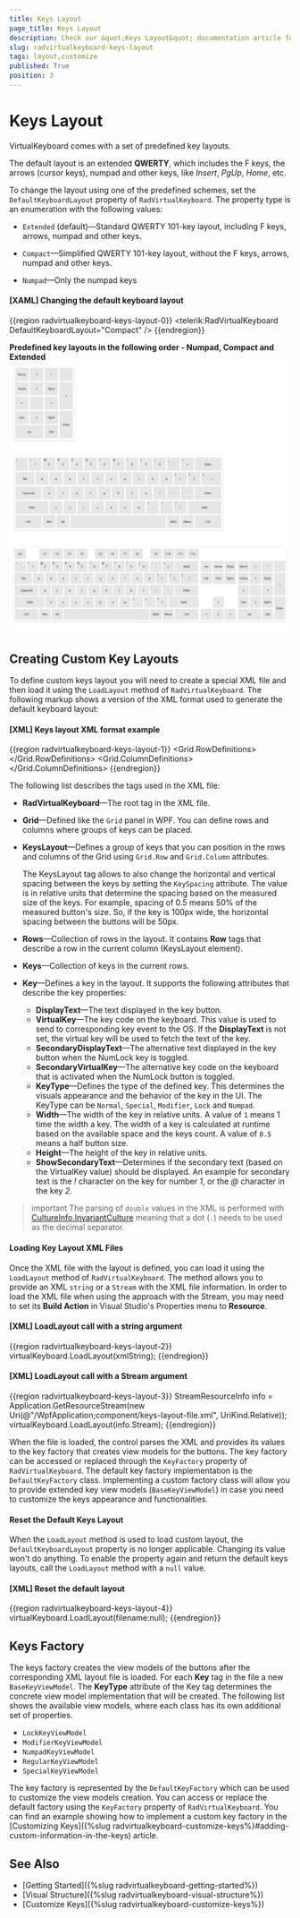 ```yaml
---
title: Keys Layout
page_title: Keys Layout
description: Check our &quot;Keys Layout&quot; documentation article for the on-screen RadVirtualKeyboard WPF control.
slug: radvirtualkeyboard-keys-layout
tags: layout,customize
published: True
position: 3
---
```


# Keys Layout

VirtualKeyboard comes with a set of predefined key layouts.

The default layout is an extended __QWERTY__, which includes the F keys, the arrows (cursor keys), numpad and other keys, like *Insert*, *PgUp*, *Home*, etc.

To change the layout using one of the predefined schemes, set the `DefaultKeyboardLayout` property of `RadVirtualKeyboard`. The property type is an enumeration with the following values:

* `Extended` (default)&mdash;Standard QWERTY 101-key layout, including F keys, arrows, numpad and other keys.

* `Compact`&mdash;Simplified QWERTY 101-key layout, without the F keys, arrows, numpad and other keys.

* `Numpad`&mdash;Only the numpad keys

#### __[XAML] Changing the default keyboard layout__
{{region radvirtualkeyboard-keys-layout-0}}	
	<telerik:RadVirtualKeyboard DefaultKeyboardLayout="Compact" />
{{endregion}}

__Predefined key layouts in the following order - Numpad, Compact and Extended__
![{{ site.framework_name }} RadVirtualKeyboard Numpad Compact and Extended Layouts](images/radvirtualkeyboard-keys-layout-0.png)

## Creating Custom Key Layouts

To define custom keys layout you will need to create a special XML file and then load it using the `LoadLayout` method of `RadVirtualKeyboard`. The following markup shows a version of the XML format used to generate the default keyboard layout:

#### __[XML] Keys layout XML format example__
{{region radvirtualkeyboard-keys-layout-1}}	
	<RadVirtualKeyboard xmlns:xsi="http://www.w3.org/2001/XMLSchema-instance">
		<Grid>
			<Grid.RowDefinitions>
				<RowDefinition Height="1\*" />
				<RowDefinition Height="5\*" />
			</Grid.RowDefinitions>
			<Grid.ColumnDefinitions>
				<ColumnDefinition Width="15\*" />
				<ColumnDefinition Width="3\*" />
				<ColumnDefinition Width="4\*" />
			</Grid.ColumnDefinitions>
			<KeysLayout KeySpacing="0.1" Grid.Row="0" Grid.Column="0">
				<Rows>
					<Row>
						<Keys>
							<Key DisplayText="Esc" KeyType="Special" Width="1" Height="1" VirtualKey="27" />
							<EmptySpace Width="1" Height="1" />
							<Key DisplayText="F1" KeyType="Special" Width="1" Height="1" VirtualKey="112" />
							<Key DisplayText="F2" KeyType="Special" Width="1" Height="1" VirtualKey="113" />
							<Key DisplayText="F3" KeyType="Special" Width="1" Height="1" VirtualKey="114" />
							<Key DisplayText="F4" KeyType="Special" Width="1" Height="1" VirtualKey="115" />
							<EmptySpace Width="0.5" Height="1" />
							<Key DisplayText="F5" KeyType="Special" Width="1" Height="1" VirtualKey="116" />
							<Key DisplayText="F6" KeyType="Special" Width="1" Height="1" VirtualKey="117" />
							<Key DisplayText="F7" KeyType="Special" Width="1" Height="1" VirtualKey="118" />
							<Key DisplayText="F8" KeyType="Special" Width="1" Height="1" VirtualKey="119" />
							<EmptySpace Width="0.5" Height="1" />
							<Key DisplayText="F9" KeyType="Special" Width="1" Height="1" VirtualKey="120" />
							<Key DisplayText="F10" KeyType="Special" Width="1" Height="1" VirtualKey="121" />
							<Key DisplayText="F11" KeyType="Special" Width="1" Height="1" VirtualKey="122" />
							<Key DisplayText="F12" KeyType="Special" Width="1" Height="1" VirtualKey="123" />
						</Keys>
					</Row>
				</Rows>
			</KeysLayout>
			<KeysLayout KeySpacing="0.1" Grid.Row="1">
				<Rows>
					<Row>
						<Keys>
							<Key KeyType="Normal" ShowSecondaryText="True" Width="1" Height="1" VirtualKey="192" />
							<Key KeyType="Normal" ShowSecondaryText="True" Width="1" Height="1" VirtualKey="49" />
							<Key KeyType="Normal" ShowSecondaryText="True" Width="1" Height="1" VirtualKey="50" />
							<Key KeyType="Normal" ShowSecondaryText="True" Width="1" Height="1" VirtualKey="51" />
							<Key KeyType="Normal" ShowSecondaryText="True" Width="1" Height="1" VirtualKey="52" />
							<Key KeyType="Normal" ShowSecondaryText="True" Width="1" Height="1" VirtualKey="53" />
							<Key KeyType="Normal" ShowSecondaryText="True" Width="1" Height="1" VirtualKey="54" />
							<Key KeyType="Normal" ShowSecondaryText="True" Width="1" Height="1" VirtualKey="55" />
							<Key KeyType="Normal" ShowSecondaryText="True" Width="1" Height="1" VirtualKey="56" />
							<Key KeyType="Normal" ShowSecondaryText="True" Width="1" Height="1" VirtualKey="57" />
							<Key KeyType="Normal" ShowSecondaryText="True" Width="1" Height="1" VirtualKey="48" />
							<Key KeyType="Normal" ShowSecondaryText="True" Width="1" Height="1" VirtualKey="189" />
							<Key KeyType="Normal" ShowSecondaryText="True" Width="1" Height="1" VirtualKey="187" />
							<Key DisplayText="Back" KeyType="Special" Width="2" Height="1" VirtualKey="8" />
						</Keys>
					</Row>
					<Row>
						<Keys>
							<Key DisplayText="Tab" KeyType="Special" Width="1.5" Height="1" VirtualKey="9" />
							<Key KeyType="Normal" Width="1" Height="1" VirtualKey="81" />
							<Key KeyType="Normal" Width="1" Height="1" VirtualKey="87" />
							<Key KeyType="Normal" Width="1" Height="1" VirtualKey="69" />
							<Key KeyType="Normal" Width="1" Height="1" VirtualKey="82" />
							<Key KeyType="Normal" Width="1" Height="1" VirtualKey="84" />
							<Key KeyType="Normal" Width="1" Height="1" VirtualKey="89" />
							<Key KeyType="Normal" Width="1" Height="1" VirtualKey="85" />
							<Key KeyType="Normal" Width="1" Height="1" VirtualKey="73" />
							<Key KeyType="Normal" Width="1" Height="1" VirtualKey="79" />
							<Key KeyType="Normal" Width="1" Height="1" VirtualKey="80" />
							<Key KeyType="Normal" ShowSecondaryText="True" Width="1" Height="1" VirtualKey="219" />
							<Key KeyType="Normal" ShowSecondaryText="True" Width="1" Height="1" VirtualKey="221" />
							<Key KeyType="Normal" ShowSecondaryText="True" Width="1.5" Height="1" VirtualKey="226" />
						</Keys>
					</Row>
					<Row>
						<Keys>
						   <Key KeyType="Lock" Width="2" Height="1" VirtualKey="20" DisplayText="CapsLock" />
						   <Key KeyType="Normal" Width="1" Height="1" VirtualKey="65" />
						   <Key KeyType="Normal" Width="1" Height="1" VirtualKey="83" />
						   <Key KeyType="Normal" Width="1" Height="1" VirtualKey="68" />
						   <Key KeyType="Normal" Width="1" Height="1" VirtualKey="70" />
						   <Key KeyType="Normal" Width="1" Height="1" VirtualKey="71" />
						   <Key KeyType="Normal" Width="1" Height="1" VirtualKey="72" />
						   <Key KeyType="Normal" Width="1" Height="1" VirtualKey="74" />
						   <Key KeyType="Normal" Width="1" Height="1" VirtualKey="75" />
						   <Key KeyType="Normal" Width="1" Height="1" VirtualKey="76" />
						   <Key KeyType="Normal" ShowSecondaryText="True" Width="1" Height="1" VirtualKey="186" />
						   <Key KeyType="Normal" ShowSecondaryText="True" Width="1" Height="1" VirtualKey="222" />
						   <Key DisplayText="Enter" KeyType="Special" Width="2" Height="1" VirtualKey="13" />
						</Keys>
					</Row>
					<Row>
						<Keys>
							<Key KeyType="Modifier" Width="2.5" Height="1" VirtualKey="160" DisplayText="Shift" />
							<Key KeyType="Normal" Width="1" Height="1" VirtualKey="90" />
							<Key KeyType="Normal" Width="1" Height="1" VirtualKey="88" />
							<Key KeyType="Normal" Width="1" Height="1" VirtualKey="67" />
							<Key KeyType="Normal" Width="1" Height="1" VirtualKey="86" />
							<Key KeyType="Normal" Width="1" Height="1" VirtualKey="66" />
							<Key KeyType="Normal" Width="1" Height="1" VirtualKey="78" />
							<Key KeyType="Normal" Width="1" Height="1" VirtualKey="77" />
							<Key KeyType="Normal" ShowSecondaryText="True" Width="1" Height="1" VirtualKey="188" />
							<Key KeyType="Normal" ShowSecondaryText="True" Width="1" Height="1" VirtualKey="190" />
							<Key KeyType="Normal" ShowSecondaryText="True" Width="1" Height="1" VirtualKey="191" />
							<Key KeyType="Modifier" Width="2.5" Height="1" VirtualKey="161" DisplayText="Shift" />
						</Keys>
					</Row>
					<Row>
						<Keys>
							<Key KeyType="Modifier" Width="2" Height="1" VirtualKey="162" DisplayText="Ctrl" />
							<Key KeyType="Modifier" Width="1" Height="1" VirtualKey="91" DisplayText="Win" />
							<Key KeyType="Modifier" Width="1" Height="1" VirtualKey="164" DisplayText="Alt" />
							<Key DisplayText="" KeyType="Special" Width="7" Height="1" VirtualKey="32" />
							<Key KeyType="Modifier" Width="1" Height="1" VirtualKey="165" DisplayText="AltGr" />
							<Key KeyType="Modifier" Width="1" Height="1" VirtualKey="93" DisplayText="Menu" />
							<Key KeyType="Modifier" Width="2" Height="1" VirtualKey="163" DisplayText="Ctrl" />
						</Keys>
					</Row>
				</Rows>
			</KeysLayout>
			<KeysLayout KeySpacing="0.1" Grid.Row="1" Grid.Column="1">
				<Rows>
					<Row>
						<Keys>
							<Key DisplayText="Ins" KeyType="Special" Width="1" Height="1" VirtualKey="45" />
							<Key DisplayText="Home" KeyType="Special" Width="1" Height="1" VirtualKey="36" />
							<Key DisplayText="PgUp" KeyType="Special" Width="1" Height="1" VirtualKey="33" />
						</Keys>
					</Row>
					<Row>
						<Keys>
							<Key DisplayText="Del" KeyType="Special" Width="1" Height="1" VirtualKey="46" />
							<Key DisplayText="End" KeyType="Special" Width="1" Height="1" VirtualKey="35" />
							<Key DisplayText="PgDn" KeyType="Special" Width="1" Height="1" VirtualKey="34" />
						</Keys>
					</Row>
					<Row />
					<Row>
						<Keys>
							<EmptySpace Width="1" Height="1" />
							<Key DisplayText="🠕" KeyType="Special" Width="1" Height="1" VirtualKey="38" />
							<EmptySpace Width="1" Height="1" />
						</Keys>
					</Row>
					<Row>
						<Keys>
							<Key DisplayText="🠔" KeyType="Special" Width="1" Height="1" VirtualKey="37" />
							<Key DisplayText="🠗" KeyType="Special" Width="1" Height="1" VirtualKey="40" />
							<Key DisplayText="🠖" KeyType="Special" Width="1" Height="1" VirtualKey="39" />
						</Keys>
					</Row>
				</Rows>
			</KeysLayout>
			<KeysLayout KeySpacing="0.1" Grid.Row="1" Grid.Column="2">
				<Rows>
					<Row>
						<Keys>
							<Key KeyType="Lock" Width="1" Height="1" VirtualKey="144" DisplayText="NmLk" />
							<Key KeyType="Normal" Width="1" Height="1" VirtualKey="111" />
							<Key KeyType="Normal" Width="1" Height="1" VirtualKey="106" />
							<Key KeyType="Normal" Width="1" Height="1" VirtualKey="109" />
						</Keys>
					</Row>
					<Row>
						<Keys>
							<Key SecondaryVirtualKey="36" SecondaryDisplayText="Home" KeyType="Numpad" Width="1" Height="1" VirtualKey="103" />
							<Key SecondaryVirtualKey="38" SecondaryDisplayText="🠕" KeyType="Numpad" Width="1" Height="1" VirtualKey="104" />
							<Key SecondaryVirtualKey="33" SecondaryDisplayText="PgUp" KeyType="Numpad" Width="1" Height="1" VirtualKey="105" />
							<Key KeyType="Normal" Width="1" Height="2" VirtualKey="107" />
						</Keys>
					</Row>
					<Row>
						<Keys>
							<Key SecondaryVirtualKey="37" SecondaryDisplayText="🠔" KeyType="Numpad" Width="1" Height="1" VirtualKey="100" />
							<Key SecondaryVirtualKey="-1" SecondaryDisplayText="" KeyType="Numpad" Width="1" Height="1" VirtualKey="101" />
							<Key SecondaryVirtualKey="39" SecondaryDisplayText="🠖" KeyType="Numpad" Width="1" Height="1" VirtualKey="102" />
						</Keys>
					</Row>
					<Row>
						<Keys>
							<Key SecondaryVirtualKey="35" SecondaryDisplayText="End" KeyType="Numpad" Width="1" Height="1" VirtualKey="97" />
							<Key SecondaryVirtualKey="40" SecondaryDisplayText="🠗" KeyType="Numpad" Width="1" Height="1" VirtualKey="98" />
							<Key SecondaryVirtualKey="34" SecondaryDisplayText="PgDn" KeyType="Numpad" Width="1" Height="1" VirtualKey="99" />
							<Key DisplayText="Enter" KeyType="Special" Width="1" Height="2" VirtualKey="13" />
						</Keys>
					</Row>
					<Row>
						<Keys>
							<Key SecondaryVirtualKey="45" SecondaryDisplayText="Ins" KeyType="Numpad" Width="2" Height="1" VirtualKey="96" />
							<Key SecondaryVirtualKey="46" SecondaryDisplayText="Del" KeyType="Numpad" Width="1" Height="1" VirtualKey="110" />
						</Keys>
					</Row>
				</Rows>
			</KeysLayout>
		</Grid>
	</RadVirtualKeyboard>
{{endregion}}

The following list describes the tags used in the XML file:

* __RadVirtualKeyboard__&mdash;The root tag in the XML file.
* __Grid__&mdash;Defined like the `Grid` panel in WPF. You can define rows and columns where groups of keys can be placed.
* __KeysLayout__&mdash;Defines a group of keys that you can position in the rows and columns of the Grid using `Grid.Row` and `Grid.Column` attributes.

	The KeysLayout tag allows to also change the horizontal and vertical spacing between the keys by setting the `KeySpacing` attribute. The value is in relative units that determine the spacing based on the measured size of the keys. For example, spacing of 0.5 means 50% of the measured button's size. So, if the key is 100px wide, the horizontal spacing between the buttons will be 50px.

* __Rows__&mdash;Collection of rows in the layout. It contains __Row__ tags that describe a row in the current column (KeysLayout element).
* __Keys__&mdash;Collection of keys in the current rows.
* __Key__&mdash;Defines a key in the layout. It supports the following attributes that describe the key properties:
	* __DisplayText__&mdash;The text displayed in the key button. 
	* __VirtualKey__&mdash;The key code on the keyboard. This value is used to send to corresponding key event to the OS. If the __DisplayText__ is not set, the virtual key will be used to fetch the text of the key.
	* __SecondaryDisplayText__&mdash;The alternative text displayed in the key button when the NumLock key is toggled.
	* __SecondaryVirtualKey__&mdash;The alternative key code on the keyboard that is activated when the NumLock button is toggled.
	* __KeyType__&mdash;Defines the type of the defined key. This determines the visuals appearance and the behavior of the key in the UI. The KeyType can be `Normal`, `Special`, `Modifier`, `Lock` and `Numpad`.
	* __Width__&mdash;The width of the key in relative units. A value of `1` means 1 time the width a key. The width of a key is calculated at runtime based on the available space and the keys count. A value of `0.5` means a half button size.
	* __Height__&mdash;The height of the key in relative units.
	* __ShowSecondaryText__&mdash;Determines if the secondary text (based on the VirtualKey value) should be displayed. An example for secondary text is the *!* character on the key for number *1*, or the *@* character in the key *2*.

>important The parsing of `double` values in the XML is performed with [CultureInfo.InvariantCulture](https://learn.microsoft.com/en-us/dotnet/api/system.globalization.cultureinfo.invariantculture) meaning that a dot (`.`) needs to be used as the decimal separator.
	
#### Loading Key Layout XML Files

Once the XML file with the layout is defined, you can load it using the `LoadLayout` method of `RadVirtualKeyboard`. The method allows you to provide an XML `string` or a `Stream` with the XML file information. In order to load the XML file when using the approach with the Stream, you may need to set its __Build Action__ in Visual Studio's Properties menu to __Resource__.

#### __[XML] LoadLayout call with a string argument__
{{region radvirtualkeyboard-keys-layout-2}}	
	virtualKeyboard.LoadLayout(xmlString);
{{endregion}}

#### __[XML] LoadLayout call with a Stream argument__
{{region radvirtualkeyboard-keys-layout-3}}	
	StreamResourceInfo info = Application.GetResourceStream(new Uri(@"/WpfApplication;component/keys-layout-file.xml", UriKind.Relative));
	virtualKeyboard.LoadLayout(info.Stream);
{{endregion}}

When the file is loaded, the control parses the XML and provides its values to the key factory that creates view models for the buttons. The key factory can be accessed or replaced through the `KeyFactory` property of `RadVirtualKeyboard`. The default key factory implementation is the `DefaultKeyFactory` class. Implementing a custom factory class will allow you to provide extended key view models (`BaseKeyViewModel`) in case you need to customize the keys appearance and functionalities.

#### Reset the Default Keys Layout

When the `LoadLayout` method is used to load custom layout, the `DefaultKeyboardLayout` property is no longer applicable. Changing its value won't do anything. To enable the property again and return the default keys layouts, call the `LoadLayout` method with a `null` value.

#### __[XML] Reset the default layout__
{{region radvirtualkeyboard-keys-layout-4}}		
	  virtualKeyboard.LoadLayout(filename:null);
{{endregion}}

## Keys Factory

The keys factory creates the view models of the buttons after the corresponding XML layout file is loaded. For each __Key__ tag in the file a new `BaseKeyViewModel`. The __KeyType__ attribute of the Key tag determines the concrete view model implementation that will be created. The following list shows the available view models, where each class has its own additional set of properties.

* `LockKeyViewModel`
* `ModifierKeyViewModel`
* `NumpadKeyViewModel`
* `RegularKeyViewModel`
* `SpecialKeyViewModel`

The key factory is represented by the `DefaultKeyFactory` which can be used to customize the view models creation. You can access or replace the default factory using the `KeyFactory` property of `RadVirtualKeyboard`. You can find an example showing how to implement a custom key factory in the [Customizing Keys]({%slug radvirtualkeyboard-customize-keys%}#adding-custom-information-in-the-keys) article.

## See Also
* [Getting Started]({%slug radvirtualkeyboard-getting-started%})
* [Visual Structure]({%slug radvirtualkeyboard-visual-structure%})
* [Customize Keys]({%slug radvirtualkeyboard-customize-keys%})
